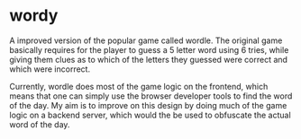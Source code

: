 # wordy
A improved version of the popular game called wordle. The original game basically requires for the player to guess a 5 letter word using 6 tries, while giving them clues as to which of the letters they guessed were correct and which were incorrect. 

Currently, wordle does most of the game logic on the frontend, which means that one can simply use the browser developer tools to find the word of the day. My aim is to improve on this design by doing much of the game logic on a backend server, which would the be used to obfuscate the actual word of the day. 
